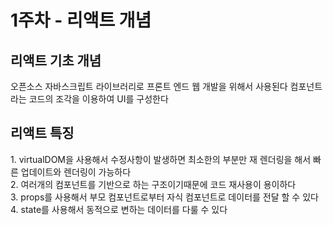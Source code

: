<h1> 1주차 - 리액트 개념</h1>
<h2> 리액트 기초 개념</h2>
오픈소스 자바스크립트 라이브러리로 프론트 엔드 웹 개발을 위해서 사용된다
컴포넌트라는 코드의 조각을 이용하여 UI를 구성한다
<h2>리액트 특징</h2>
1. virtualDOM을 사용해서 수정사항이 발생하면 최소한의 부분만 재 렌더링을 해서 빠른 업데이트와 렌더링이 가능하다
<br>
2. 여러개의 컴포넌트를 기반으로 하는 구조이기때문에 코드 재사용이 용이하다
<br>
3. props를 사용해서 부모 컴포넌트로부터 자식 컴포넌트로 데이터를 전달 할 수 있다
<br>
4. state를 사용해서 동적으로 변하는 데이터를 다룰 수 있다

